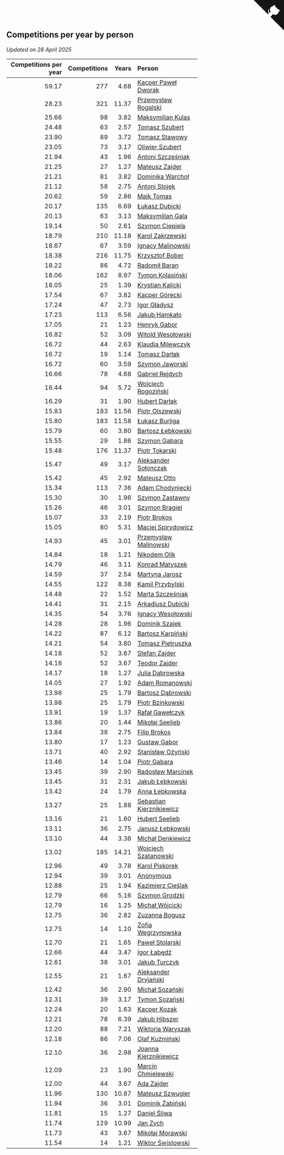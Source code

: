 ## Competitions per year by person

*Updated on 28 April 2025*

| Competitions per year | Competitions | Years | Person |
| ---: | ---: | ---: | :--- |
| 59.17 | 277 | 4.68 | [Kacper Paweł Dworak](https://www.worldcubeassociation.org/persons/2020DWOR01) |
| 28.23 | 321 | 11.37 | [Przemysław Rogalski](https://www.worldcubeassociation.org/persons/2013ROGA02) |
| 25.66 | 98 | 3.82 | [Maksymilian Kulas](https://www.worldcubeassociation.org/persons/2021KULA02) |
| 24.48 | 63 | 2.57 | [Tomasz Szubert](https://www.worldcubeassociation.org/persons/2022SZUB02) |
| 23.90 | 89 | 3.72 | [Tomasz Stawowy](https://www.worldcubeassociation.org/persons/2021STAW01) |
| 23.05 | 73 | 3.17 | [Oliwier Szubert](https://www.worldcubeassociation.org/persons/2022SZUB01) |
| 21.94 | 43 | 1.96 | [Antoni Szcześniak](https://www.worldcubeassociation.org/persons/2023SZCZ04) |
| 21.25 | 27 | 1.27 | [Mateusz Zajder](https://www.worldcubeassociation.org/persons/2024ZAJD01) |
| 21.21 | 81 | 3.82 | [Dominika Warchoł](https://www.worldcubeassociation.org/persons/2021WARC01) |
| 21.12 | 58 | 2.75 | [Antoni Stojek](https://www.worldcubeassociation.org/persons/2022STOJ03) |
| 20.62 | 59 | 2.86 | [Majk Tomas](https://www.worldcubeassociation.org/persons/2022TOMA05) |
| 20.17 | 135 | 6.69 | [Łukasz Dubicki](https://www.worldcubeassociation.org/persons/2018DUBI01) |
| 20.13 | 63 | 3.13 | [Maksymilian Gala](https://www.worldcubeassociation.org/persons/2022GALA01) |
| 19.14 | 50 | 2.61 | [Szymon Ciepiela](https://www.worldcubeassociation.org/persons/2022CIEP01) |
| 18.79 | 210 | 11.18 | [Karol Zakrzewski](https://www.worldcubeassociation.org/persons/2014ZAKR01) |
| 18.67 | 67 | 3.59 | [Ignacy Malinowski](https://www.worldcubeassociation.org/persons/2021MALI02) |
| 18.38 | 216 | 11.75 | [Krzysztof Bober](https://www.worldcubeassociation.org/persons/2013BOBE01) |
| 18.22 | 86 | 4.72 | [Radomił Baran](https://www.worldcubeassociation.org/persons/2020BARA02) |
| 18.06 | 162 | 8.97 | [Tymon Kolasiński](https://www.worldcubeassociation.org/persons/2016KOLA02) |
| 18.05 | 25 | 1.39 | [Krystian Kalicki](https://www.worldcubeassociation.org/persons/2023KALI10) |
| 17.54 | 67 | 3.82 | [Kacper Górecki](https://www.worldcubeassociation.org/persons/2021GORE01) |
| 17.24 | 47 | 2.73 | [Igor Gładysz](https://www.worldcubeassociation.org/persons/2022GLAD01) |
| 17.23 | 113 | 6.56 | [Jakub Hamkało](https://www.worldcubeassociation.org/persons/2018HAMK01) |
| 17.05 | 21 | 1.23 | [Henryk Gabor](https://www.worldcubeassociation.org/persons/2024GABO02) |
| 16.82 | 52 | 3.09 | [Witold Wesołowski](https://www.worldcubeassociation.org/persons/2022WESO01) |
| 16.72 | 44 | 2.63 | [Klaudia Milewczyk](https://www.worldcubeassociation.org/persons/2022MILE05) |
| 16.72 | 19 | 1.14 | [Tomasz Darłak](https://www.worldcubeassociation.org/persons/2024DARL01) |
| 16.72 | 60 | 3.59 | [Szymon Jaworski](https://www.worldcubeassociation.org/persons/2021JAWO01) |
| 16.66 | 78 | 4.68 | [Gabriel Rejdych](https://www.worldcubeassociation.org/persons/2020REJD01) |
| 16.44 | 94 | 5.72 | [Wojciech Rogoziński](https://www.worldcubeassociation.org/persons/2019ROGO04) |
| 16.29 | 31 | 1.90 | [Hubert Darłak](https://www.worldcubeassociation.org/persons/2023DARL03) |
| 15.83 | 183 | 11.56 | [Piotr Olszewski](https://www.worldcubeassociation.org/persons/2013OLSZ02) |
| 15.80 | 183 | 11.58 | [Łukasz Burliga](https://www.worldcubeassociation.org/persons/2013BURL01) |
| 15.79 | 60 | 3.80 | [Bartosz Łebkowski](https://www.worldcubeassociation.org/persons/2021LEBK01) |
| 15.55 | 29 | 1.86 | [Szymon Gabara](https://www.worldcubeassociation.org/persons/2023GABA01) |
| 15.48 | 176 | 11.37 | [Piotr Tokarski](https://www.worldcubeassociation.org/persons/2013TOKA01) |
| 15.47 | 49 | 3.17 | [Aleksander Sołonczak](https://www.worldcubeassociation.org/persons/2022SOLO01) |
| 15.42 | 45 | 2.92 | [Mateusz Otto](https://www.worldcubeassociation.org/persons/2022OTTO01) |
| 15.34 | 113 | 7.36 | [Adam Chodyniecki](https://www.worldcubeassociation.org/persons/2017CHOD02) |
| 15.30 | 30 | 1.96 | [Szymon Zastawny](https://www.worldcubeassociation.org/persons/2023ZAST01) |
| 15.26 | 46 | 3.01 | [Szymon Brągiel](https://www.worldcubeassociation.org/persons/2022BRAG03) |
| 15.07 | 33 | 2.19 | [Piotr Brokos](https://www.worldcubeassociation.org/persons/2023BROK01) |
| 15.05 | 80 | 5.31 | [Maciej Spirydowicz](https://www.worldcubeassociation.org/persons/2020SPIR01) |
| 14.93 | 45 | 3.01 | [Przemysław Malinowski](https://www.worldcubeassociation.org/persons/2022MALI01) |
| 14.84 | 18 | 1.21 | [Nikodem Olik](https://www.worldcubeassociation.org/persons/2024OLIK01) |
| 14.79 | 46 | 3.11 | [Konrad Matyszek](https://www.worldcubeassociation.org/persons/2022MATY02) |
| 14.59 | 37 | 2.54 | [Martyna Jarosz](https://www.worldcubeassociation.org/persons/2022JARO01) |
| 14.55 | 122 | 8.38 | [Kamil Przybylski](https://www.worldcubeassociation.org/persons/2016PRZY01) |
| 14.48 | 22 | 1.52 | [Marta Szcześniak](https://www.worldcubeassociation.org/persons/2023SZCZ07) |
| 14.41 | 31 | 2.15 | [Arkadiusz Dubicki](https://www.worldcubeassociation.org/persons/2023DUBI01) |
| 14.35 | 54 | 3.76 | [Ignacy Wesołowski](https://www.worldcubeassociation.org/persons/2021WESO01) |
| 14.28 | 28 | 1.96 | [Dominik Szajek](https://www.worldcubeassociation.org/persons/2023SZAJ01) |
| 14.22 | 87 | 6.12 | [Bartosz Karpiński](https://www.worldcubeassociation.org/persons/2019KARP03) |
| 14.21 | 54 | 3.80 | [Tomasz Pietruszka](https://www.worldcubeassociation.org/persons/2021PIET01) |
| 14.18 | 52 | 3.67 | [Stefan Zajder](https://www.worldcubeassociation.org/persons/2021ZAJD02) |
| 14.18 | 52 | 3.67 | [Teodor Zajder](https://www.worldcubeassociation.org/persons/2021ZAJD03) |
| 14.17 | 18 | 1.27 | [Julia Dąbrowska](https://www.worldcubeassociation.org/persons/2024DABR01) |
| 14.05 | 27 | 1.92 | [Adam Romanowski](https://www.worldcubeassociation.org/persons/2023ROMA10) |
| 13.98 | 25 | 1.79 | [Bartosz Dąbrowski](https://www.worldcubeassociation.org/persons/2023DABR07) |
| 13.98 | 25 | 1.79 | [Piotr Bzinkowski](https://www.worldcubeassociation.org/persons/2023BZIN01) |
| 13.91 | 19 | 1.37 | [Rafał Gawełczyk](https://www.worldcubeassociation.org/persons/2023GAWE01) |
| 13.86 | 20 | 1.44 | [Mikołaj Seelieb](https://www.worldcubeassociation.org/persons/2023SEEL04) |
| 13.84 | 38 | 2.75 | [Filip Brokos](https://www.worldcubeassociation.org/persons/2022BROK03) |
| 13.80 | 17 | 1.23 | [Gustaw Gabor](https://www.worldcubeassociation.org/persons/2024GABO01) |
| 13.71 | 40 | 2.92 | [Stanisław Ożyński](https://www.worldcubeassociation.org/persons/2022OZYN01) |
| 13.46 | 14 | 1.04 | [Piotr Gabara](https://www.worldcubeassociation.org/persons/2024GABA02) |
| 13.45 | 39 | 2.90 | [Radosław Marcinek](https://www.worldcubeassociation.org/persons/2022MARC05) |
| 13.45 | 31 | 2.31 | [Jakub Łebkowski](https://www.worldcubeassociation.org/persons/2023LEBK01) |
| 13.42 | 24 | 1.79 | [Anna Łebkowska](https://www.worldcubeassociation.org/persons/2023LEBK04) |
| 13.27 | 25 | 1.88 | [Sebastian Kierznikiewicz](https://www.worldcubeassociation.org/persons/2023KIER02) |
| 13.16 | 21 | 1.60 | [Hubert Seelieb](https://www.worldcubeassociation.org/persons/2023SEEL02) |
| 13.11 | 36 | 2.75 | [Janusz Łebkowski](https://www.worldcubeassociation.org/persons/2022LEBK01) |
| 13.10 | 44 | 3.36 | [Michał Denkiewicz](https://www.worldcubeassociation.org/persons/2021DENK01) |
| 13.02 | 185 | 14.21 | [Wojciech Szatanowski](https://www.worldcubeassociation.org/persons/2011SZAT01) |
| 12.96 | 49 | 3.78 | [Karol Piskorek](https://www.worldcubeassociation.org/persons/2021PISK01) |
| 12.94 | 39 | 3.01 | [Anonymous](https://www.worldcubeassociation.org/persons/2022ANON03) |
| 12.88 | 25 | 1.94 | [Kazimierz Cieślak](https://www.worldcubeassociation.org/persons/2023CIES01) |
| 12.79 | 66 | 5.16 | [Szymon Grodzki](https://www.worldcubeassociation.org/persons/2020GROD01) |
| 12.79 | 16 | 1.25 | [Michał Wójcicki](https://www.worldcubeassociation.org/persons/2024WOJC01) |
| 12.75 | 36 | 2.82 | [Zuzanna Bogusz](https://www.worldcubeassociation.org/persons/2022BOGU01) |
| 12.75 | 14 | 1.10 | [Zofia Węgrzynowska](https://www.worldcubeassociation.org/persons/2024WEGR01) |
| 12.70 | 21 | 1.65 | [Paweł Stolarski](https://www.worldcubeassociation.org/persons/2023STOL04) |
| 12.66 | 44 | 3.47 | [Igor Łabędź](https://www.worldcubeassociation.org/persons/2021LABE01) |
| 12.61 | 38 | 3.01 | [Jakub Turczyk](https://www.worldcubeassociation.org/persons/2022TURC02) |
| 12.55 | 21 | 1.67 | [Aleksander Dryjański](https://www.worldcubeassociation.org/persons/2023DRYJ01) |
| 12.42 | 36 | 2.90 | [Michał Sozański](https://www.worldcubeassociation.org/persons/2022SOZA02) |
| 12.31 | 39 | 3.17 | [Tymon Sozański](https://www.worldcubeassociation.org/persons/2022SOZA01) |
| 12.24 | 20 | 1.63 | [Kacper Kozak](https://www.worldcubeassociation.org/persons/2023KOZA05) |
| 12.21 | 78 | 6.39 | [Jakub Hibszer](https://www.worldcubeassociation.org/persons/2018HIBS01) |
| 12.20 | 88 | 7.21 | [Wiktoria Waryszak](https://www.worldcubeassociation.org/persons/2018WARY01) |
| 12.18 | 86 | 7.06 | [Olaf Kuźmiński](https://www.worldcubeassociation.org/persons/2018KUZM02) |
| 12.10 | 36 | 2.98 | [Joanna Kierznikiewicz](https://www.worldcubeassociation.org/persons/2022KIER01) |
| 12.09 | 23 | 1.90 | [Marcin Chmielewski](https://www.worldcubeassociation.org/persons/2023CHMI01) |
| 12.00 | 44 | 3.67 | [Ada Zajder](https://www.worldcubeassociation.org/persons/2021ZAJD01) |
| 11.96 | 130 | 10.87 | [Mateusz Szwugier](https://www.worldcubeassociation.org/persons/2014SZWU01) |
| 11.94 | 36 | 3.01 | [Dominik Żabiński](https://www.worldcubeassociation.org/persons/2022ZABI01) |
| 11.81 | 15 | 1.27 | [Daniel Śliwa](https://www.worldcubeassociation.org/persons/2024SLIW01) |
| 11.74 | 129 | 10.99 | [Jan Zych](https://www.worldcubeassociation.org/persons/2014ZYCH01) |
| 11.73 | 43 | 3.67 | [Mikołaj Morawski](https://www.worldcubeassociation.org/persons/2021MORA01) |
| 11.54 | 14 | 1.21 | [Wiktor Świstowski](https://www.worldcubeassociation.org/persons/2024SWIS01) |


<a href="https://github.com/maxidragon/wca_statistics_pl" class="github-corner" aria-label="View source on Github"><svg width="80" height="80" viewBox="0 0 250 250" style="fill:#151513; color:#fff; position: absolute; top: 0; border: 0; right: 0;" aria-hidden="true"><path d="M0,0 L115,115 L130,115 L142,142 L250,250 L250,0 Z"></path><path d="M128.3,109.0 C113.8,99.7 119.0,89.6 119.0,89.6 C122.0,82.7 120.5,78.6 120.5,78.6 C119.2,72.0 123.4,76.3 123.4,76.3 C127.3,80.9 125.5,87.3 125.5,87.3 C122.9,97.6 130.6,101.9 134.4,103.2" fill="currentColor" style="transform-origin: 130px 106px;" class="octo-arm"></path><path d="M115.0,115.0 C114.9,115.1 118.7,116.5 119.8,115.4 L133.7,101.6 C136.9,99.2 139.9,98.4 142.2,98.6 C133.8,88.0 127.5,74.4 143.8,58.0 C148.5,53.4 154.0,51.2 159.7,51.0 C160.3,49.4 163.2,43.6 171.4,40.1 C171.4,40.1 176.1,42.5 178.8,56.2 C183.1,58.6 187.2,61.8 190.9,65.4 C194.5,69.0 197.7,73.2 200.1,77.6 C213.8,80.2 216.3,84.9 216.3,84.9 C212.7,93.1 206.9,96.0 205.4,96.6 C205.1,102.4 203.0,107.8 198.3,112.5 C181.9,128.9 168.3,122.5 157.7,114.1 C157.9,116.9 156.7,120.9 152.7,124.9 L141.0,136.5 C139.8,137.7 141.6,141.9 141.8,141.8 Z" fill="currentColor" class="octo-body"></path></svg></a><style>.github-corner:hover .octo-arm{animation:octocat-wave 560ms ease-in-out}@keyframes octocat-wave{0%,100%{transform:rotate(0)}20%,60%{transform:rotate(-25deg)}40%,80%{transform:rotate(10deg)}}@media (max-width:500px){.github-corner:hover .octo-arm{animation:none}.github-corner .octo-arm{animation:octocat-wave 560ms ease-in-out}}</style>
